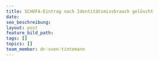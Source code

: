 ```yaml
---
title: SCHUFA-Eintrag nach Identitätsmissbrauch gelöscht
date:
seo_beschreibung:
layout: post
feature_bild_path:
tags: []
topics: []
team_member: dr-sven-tintemann
---
```

